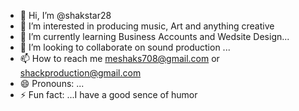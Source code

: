 - 👋 Hi, I’m @shakstar28
- 👀 I’m interested in producing music, Art and anything creative
- 🌱 I’m currently learning Business Accounts and Wedsite Design...
- 💞️ I’m looking to collaborate on sound production ...
- 📫 How to reach me meshaks708@gmail.com or shackproduction@gmail.com
- 😄 Pronouns: ...
- ⚡ Fun fact: ...I have a good sence of humor

<!---
shakstar28/shakstar28 is a ✨ special ✨ repository because its `README.md` (this file) appears on your GitHub profile.
You can click the Preview link to take a look at your changes.
--->
